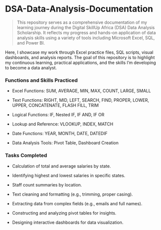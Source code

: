 # DSA-Data-Analysis-Documentation

> This repository serves as a comprehensive documentation of my learning journey during the Digital SkillUp Africa (DSA) Data Analysis Scholarship. It reflects my progress and hands-on application of data analysis skills using a variety of tools including Microsoft Excel, SQL, and Power BI.

Here, I showcase my work through Excel practice files, SQL scripts, visual dashboards, and analysis reports. The goal of this repository is to highlight my continuous learning, practical applications, and the skills I’m developing to become a data analyst.

### Functions and Skills Practiced

- Excel Functions: SUM, AVERAGE, MIN, MAX, COUNT, LARGE, SMALL

- Text Functions: RIGHT, MID, LEFT, SEARCH, FIND, PROPER, LOWER, UPPER, CONCATENATE, FLASH FILL, TRIM

- Logical Functions: IF, Nested IF, IF AND, IF OR

- Lookup and Reference: VLOOKUP, INDEX, MATCH

- Date Functions: YEAR, MONTH, DATE, DATEDIF

- Data Analysis Tools: Pivot Table, Dashboard Creation


### Tasks Completed

- Calculation of total and average salaries by state.

- Identifying highest and lowest salaries in specific states.

- Staff count summaries by location.

- Text cleaning and formatting (e.g., trimming, proper casing).

- Extracting data from complex fields (e.g., emails and full names).

- Constructing and analyzing pivot tables for insights.

- Designing interactive dashboards for data visualization.






